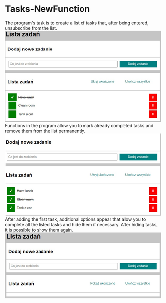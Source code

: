 # Tasks-NewFunction

The program's task is to create a list of tasks that, after being entered, unsubscribe from the list.
![First Photo](https://github.com/t-samborski/Tasks-NewFunction/blob/main/First%20foto%20to%20readme.jpg?raw=true)
Functions in the program allow you to mark already completed tasks and remove them from the list permanently.
![Photo Task](https://github.com/t-samborski/Tasks-NewFunction/blob/main/All%20task%20done%20foto%20to%20readme.jpg?raw=true)
After adding the first task, additional options appear that allow you to complete all the listed tasks and hide them if necessary. After hiding tasks, it is possible to show them again.
![Photo new function](https://github.com/t-samborski/Tasks-NewFunction/blob/main/Show%20done%20foto%20to%20readme.jpg?raw=true)
